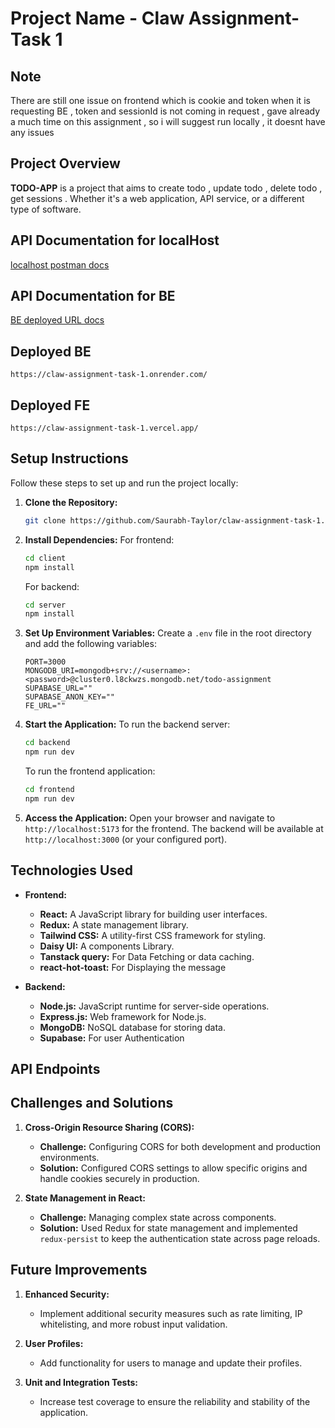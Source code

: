 # Project Name - Claw Assignment- Task 1

## Note
There are still one issue on frontend which is cookie and token when it is requesting BE , token and sessionId is not coming in request , gave already a  much time on this assignment , so i will suggest run locally , it doesnt have any issues  

## Project Overview

**TODO-APP** is a project that aims to create todo , update todo , delete todo , get sessions . Whether it's a web application, API service, or a different type of software.

## API Documentation for localHost
[localhost postman docs](https://documenter.getpostman.com/view/24036000/2sA3kaDfEX)

## API Documentation for BE 
[BE deployed URL docs](https://documenter.getpostman.com/view/24036000/2sA3kaDedE) 


## Deployed BE 
```
https://claw-assignment-task-1.onrender.com/

```
## Deployed FE 
 
```
https://claw-assignment-task-1.vercel.app/

```

## Setup Instructions

Follow these steps to set up and run the project locally:

1. **Clone the Repository:**
   ```bash
   git clone https://github.com/Saurabh-Taylor/claw-assignment-task-1.git
   ```

2. **Install Dependencies:**
   For frontend:
   ```bash
   cd client
   npm install
   ```

   For backend:
   ```bash
   cd server
   npm install
   ```

3. **Set Up Environment Variables:**
   Create a `.env` file in the root directory and add the following variables:
   ```
   PORT=3000
   MONGODB_URI=mongodb+srv://<username>:<password>@cluster0.l8ckwzs.mongodb.net/todo-assignment
   SUPABASE_URL=""
   SUPABASE_ANON_KEY=""
   FE_URL=""
   ```

4. **Start the Application:**
   To run the backend server:
   ```bash
   cd backend
   npm run dev 
   ```

   To run the frontend application:
   ```bash
   cd frontend
   npm run dev
   ```

5. **Access the Application:**
   Open your browser and navigate to `http://localhost:5173` for the frontend. The backend will be available at `http://localhost:3000` (or your configured port).

## Technologies Used

- **Frontend:**
  - **React:** A JavaScript library for building user interfaces.
  - **Redux:** A state management library.
  - **Tailwind CSS:** A utility-first CSS framework for styling.
  - **Daisy UI:** A components Library.
  - **Tanstack query:** For Data Fetching or data caching.
  - **react-hot-toast:** For Displaying the message


- **Backend:**
  - **Node.js:** JavaScript runtime for server-side operations.
  - **Express.js:** Web framework for Node.js.
  - **MongoDB:** NoSQL database for storing data.
  - **Supabase:** For user Authentication


## API Endpoints



## Challenges and Solutions

1. **Cross-Origin Resource Sharing (CORS):**
   - **Challenge:** Configuring CORS for both development and production environments.
   - **Solution:** Configured CORS settings to allow specific origins and handle cookies securely in production.

2. **State Management in React:**
   - **Challenge:** Managing complex state across components.
   - **Solution:** Used Redux for state management and implemented `redux-persist` to keep the authentication state across page reloads.

## Future Improvements

1. **Enhanced Security:**
   - Implement additional security measures such as rate limiting, IP whitelisting, and more robust input validation.

2. **User Profiles:**
   - Add functionality for users to manage and update their profiles.

3. **Unit and Integration Tests:**
   - Increase test coverage to ensure the reliability and stability of the application.